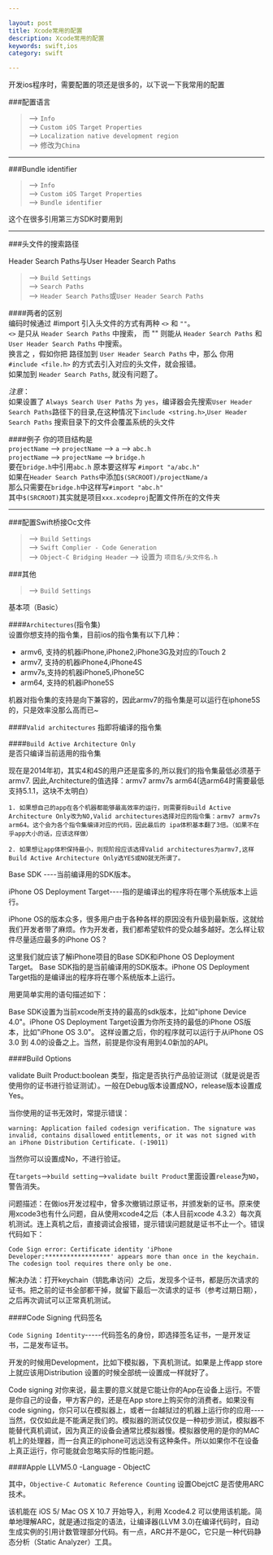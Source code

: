 ```yaml
---

layout: post
title: Xcode常用的配置
description: Xcode常用的配置
keywords: swift,ios
category: swift

---
```


开发ios程序时，需要配置的项还是很多的，以下说一下我常用的配置

###配置语言

> --> `Info`  
> --> `Custom iOS Target Properties`  
> --> `Localization native development region `  
> --> 修改为`China`

------
###Bundle identifier

> --> `Info`  
> --> `Custom iOS Target Properties`  
> --> `Bundle identifier`  

这个在很多引用第三方SDK时要用到

------
###头文件的搜索路径

Header Search Paths与User Header Search Paths
> --> `Build Settings`  
> --> `Search Paths`  
> --> `Header Search Paths`或`User Header Search Paths`

####两者的区别  
编码时候通过 #import 引入头文件的方式有两种 `<>` 和 `""`。  
`<>` 是只从 `Header Search Paths` 中搜索， 而 "" 则能从  `Header Search Paths` 和  `User Header Search Paths` 中搜索。  
换言之 ，假如你把 路径加到  `User Header Search Paths` 中，那么 你用 `#include <file.h>` 的方式去引入对应的头文件，就会报错。  
如果加到  `Header Search Paths`,  就没有问题了。 


*注意*：  
如果设置了 `Always Search User Paths` 为 `yes`，编译器会先搜索`User Header Search Paths`路径下的目录,在这种情况下`include <string.h>`,`User Header Search Paths` 搜索目录下的文件会覆盖系统的头文件


####例子
你的项目结构是   
`projectName` --> `projectName` --> `a` --> `abc.h`  
`projectName` --> `projectName` --> `bridge.h`  
要在`bridge.h`中引用`abc.h` 原本要这样写 `#import "a/abc.h"`  
如果在`Header Search Paths`中添加`$(SRCROOT)/projectName/a`  
那么只需要在`bridge.h`中这样写`#import "abc.h"`  
其中`$(SRCROOT)`其实就是项目`xxx.xcodeproj`配置文件所在的文件夹

------
###配置Swift桥接Oc文件
> --> `Build Settings`  
> --> `Swift Complier - Code Generation`  
> --> `Object-C Bridging Header`
> --> 设置为 `项目名/头文件名.h`

###其他
> --> `Build Settings` 

基本项（Basic）

####`Architectures`(指令集)  
设置你想支持的指令集，目前ios的指令集有以下几种：

+ armv6,  支持的机器iPhone,iPhone2,iPhone3G及对应的iTouch 2
+ armv7,  支持的机器iPhone4,iPhone4S
+ armv7s,支持的机器iPhone5,iPhone5C
+ arm64, 支持的机器iPhone5S

机器对指令集的支持是向下兼容的，因此armv7的指令集是可以运行在iphone5S的，只是效率没那么高而已~

####`Valid architectures` 
指即将编译的指令集

####`Build Active Architecture Only`  
是否只编译当前适用的指令集  

现在是2014年初，其实4和4S的用户还是蛮多的,所以我们的指令集最低必须基于armv7. 因此,Architecture的值选择：armv7 armv7s arm64(选arm64时需要最低支持5.1.1，这块不太明白）

    1. 如果想自己的app在各个机器都能够最高效率的运行，则需要将Build Active Architecture Only改为NO,Valid architectures选择对应的指令集：armv7 armv7s arm64。这个会为各个指令集编译对应的代码，因此最后的 ipa体积基本翻了3倍。（如果不在乎app大小的话，应该这样做）  

    2. 如果想让app体积保持最小，则现阶段应该选择Valid architectures为armv7,这样Build Active Architecture Only选YES或NO就无所谓了。


Base SDK ----当前编译用的SDK版本。

iPhone OS Deployment Target----指的是编译出的程序将在哪个系统版本上运行。

iPhone OS的版本众多，很多用户由于各种各样的原因没有升级到最新版，这就给我们开发者带了麻烦。作为开发者，我们都希望软件的受众越多越好。怎么样让软件尽量适应最多的iPhone OS？

这里我们就应该了解iPhone项目的Base SDK和iPhone OS Deployment Target。 Base SDK指的是当前编译用的SDK版本。iPhone OS Deployment Target指的是编译出的程序将在哪个系统版本上运行。

用更简单实用的语句描述如下：

Base SDK设置为当前xcode所支持的最高的sdk版本，比如"iphone Device 4.0"。iPhone OS Deployment Target设置为你所支持的最低的iPhone OS版本，比如"iPhone OS 3.0"。 
这样设置之后，你的程序就可以运行于从iPhone OS 3.0 到 4.0的设备之上。当然，前提是你没有用到4.0新加的API。

####Build Options

validate Built Product:boolean 类型，指定是否执行产品验证测试（就是说是否使用你的证书进行验证测试）。一般在Debug版本设置成NO，release版本设置成Yes。

当你使用的证书无效时，常提示错误：

	warning: Application failed codesign verification. The signature was invalid, contains disallowed entitlements, or it was not signed with an iPhone Distribution Certificate. (-19011)

当然你可以设置成No，不进行验证。

在`targets`-->`build setting`-->`validate built Product`里面设置`release`为`NO`，警告消失。

问题描述：在做ios开发过程中，曾多次撤销过原证书，并颁发新的证书。原来使用xcode3也有什么问题，自从使用xcode4之后（本人目前xcode 4.3.2）每次真机测试。连上真机之后，直接调试会报错，提示错误问题就是证书不止一个。错误代码如下：

	Code Sign error: Certificate identity 'iPhone Developer:******************' appears more than once in the keychain. The codesign tool requires there only be one.

解决办法：打开keychain（钥匙串访问）之后，发现多个证书，都是历次请求的证书。把之前的证书全部都干掉，就留下最后一次请求的证书（参考过期日期），之后再次调试可以正常真机测试。

####Code Signing 代码签名

`Code Signing Identity`-----代码签名的身份，即选择签名证书，一是开发证书，二是发布证书。

开发的时候用Development，比如下模拟器，下真机测试。如果是上传app store 上就应该用Distribution 设置的时候全部统一设置成一样就好了。

Code signing 对你来说，最主要的意义就是它能让你的App在设备上运行。不管是你自己的设备，甲方客户的，还是在App store上购买你的消费者。如果没有code signing，你只可以在模拟器上，或者一台越狱过的机器上运行你的应用----当然，仅仅如此是不能满足我们的。模拟器的测试仅仅是一种初步测试，模拟器不能替代真机调试，因为真正的设备会通常比模拟器慢。模拟器使用的是你的MAC机上的处理器，而一台真正的iphone可远远没有这种条件。所以如果你不在设备上真正运行，你可能就会忽略实际的性能问题。

####Apple LLVM5.0 -Language - ObjectC

其中，`Objective-C Automatic Reference Counting` 设置ObejctC 是否使用ARC技术。

该机能在 iOS 5/ Mac OS X 10.7 开始导入，利用 Xcode4.2 可以使用该机能。简单地理解ARC，就是通过指定的语法，让编译器(LLVM 3.0)在编译代码时，自动生成实例的引用计数管理部分代码。有一点，ARC并不是GC，它只是一种代码静态分析（Static Analyzer）工具。



